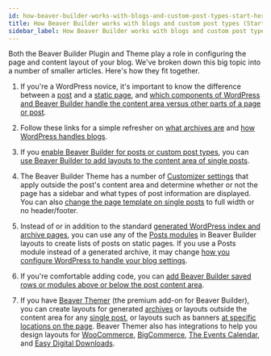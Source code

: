 ```yaml
---
id: how-beaver-builder-works-with-blogs-and-custom-post-types-start-here
title: How Beaver Builder works with blogs and custom post types (Start here)
sidebar_label: How Beaver Builder works with blogs and custom post types (Start here)
---
```


Both the Beaver Builder Plugin and Theme play a role in configuring the page
and content layout of your blog. We've broken down this big topic into a
number of smaller articles. Here's how they fit together.

1. If you're a WordPress novice, it's important to know the difference between a [post](/general/glossary.md#post-wp) and a [static page](/general/glossary.md/#page-wp), and [which components of WordPress and Beaver Builder handle the content area versus other parts of a page or post](/beaver-builder/getting-started/what-can-i-do-with-beaver-builder.md/#plugin-vs-theme-vs-beaver-themer).

2. Follow these links for a simple refresher on [what archives are](/beaver-builder/layouts/post-layouts/wordpress-archive-types.md) and [how WordPress handles blogs](/beaver-builder/layouts/post-layouts/basics-how-wordpress-handles-blog-posts-and-archives.md).

3. If you [enable Beaver Builder for posts or custom post types](/beaver-builder/management-migration/control-which-post-types-can-use-beaver-builder.md), you can [use Beaver Builder to add layouts to the content area of single posts](/beaver-builder/layouts/post-layouts/use-beaver-builder-to-lay-out-post-content.md).

4. The Beaver Builder Theme has a number of [Customizer settings](/bb-theme/customizer-settings/content.md) that apply outside the post's content area and determine whether or not the page has a sidebar and what types of post information are displayed. You can also [change the page template on single posts](/bb-theme/getting-started/built-in-theme-templates-for-single-pages-and-posts.md) to full width or no header/footer.

5. Instead of or in addition to the standard [generated WordPress index and archive pages](/beaver-builder/layouts/post-layouts/generated-wordpress-archives-versus-beaver-builder-layouts.md), you can use any of the [Posts modules](/beaver-builder/layouts/modules/posts/posts-posts-carousel-and-posts-slider-modules-examples.md) in Beaver Builder layouts to create lists of posts on static pages. If you use a Posts module instead of a generated archive, it may change [how you configure WordPress to handle your blog settings](/bb-theme/defaults-for-layouts-content/blog-settings/configure-how-wordpress-handles-your-blog.md).  

6. If you're comfortable adding code, you can [add Beaver Builder saved rows or modules above or below the post content area](/beaver-builder/layouts/post-layouts/add-rows-and-modules-to-index-archive-and-post-pages.md).

7. If you have [Beaver Themer](https://www.wpbeaverbuilder.com/beaver-themer/) (the premium add-on for Beaver Builder), you can create layouts for generated [archives](/beaver-themer/layout-types-modules/archive-layout-type/themer-archive-layout-type.md) or layouts outside the content area for any [single post](/beaver-themer/layout-types-modules/singular-layout-type/themer-singular-layout-type.md), or layouts such as banners [at specific locations on the page](/beaver-themer/layout-types-modules/part-layout-type/themer-part-layout-type.md). Beaver Themer also has integrations to help you design layouts for [WooCommerce](/beaver-themer/integrations/woocommerce/create-an-archive-themer-layout-for-woocommerce.md), [BigCommerce](/beaver-themer/integrations/bigcommerce/beaver-themer-layouts-for-bigcommerce.md), [The Events Calendar](/beaver-themer/integrations/the-events-calendar/beaver-themer-and-the-events-calendar-plugin.md), and [Easy Digital Downloads](/beaver-themer/integrations/easy-digital-downloads/beaver-themer-and-the-edd-plugin.md).  
